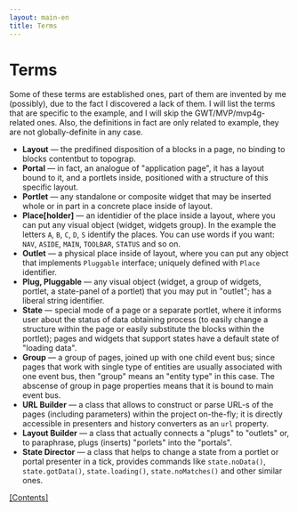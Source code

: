 ```yaml
---
layout: main-en
title: Terms
---
```


# Terms

Some of these terms are established ones, part of them are invented by me (possibly), due to the fact I discovered a lack of them. I will list the terms that are specific to the example, and I will skip the GWT/MVP/mvp4g-related ones. Also, the definitions in fact are only related to example, they are not globally-definite in any case.

* **Layout** — the predifined disposition of a blocks in a page, no binding to blocks contentbut to topograp.
* **Portal** — in fact, an analogue of "application page", it has a layout bound to it, and a portlets inside, positioned with a structure of this specific layout.
* **Portlet** — any standalone or composite widget that may be inserted whole or in part in a concrete place inside of layout.
* **Place[holder]** — an identidier of the place inside a layout, where you can put any visual object (widget, widgets group). In the example the letters `A`, `B`, `C`, `D`, `S` identify the places. You can use words if you want: `NAV`, `ASIDE`, `MAIN`, `TOOLBAR`, `STATUS` and so on.
* **Outlet** — a physical place inside of layout, where you can put any object that implements `Pluggable` interface; uniquely defined with `Place` identifier.
* **Plug, Pluggable** — any visual object (widget, a group of widgets, portlet, a state-panel of a portlet) that you may put in "outlet"; has a liberal string identifier.
* **State** — special mode of a page or a separate portlet, where it informs user about the status of data obtaining process (to easily change a structure within the page or easily substitute the blocks within the portlet); pages and widgets that support states have a default state of "loading data".
* **Group** — a group of pages, joined up with one child event bus; since pages that work with single type of entities are usually associated with one event bus, then "group" means an "entity type" in this case. The abscense of group in page properties means that it is bound to main event bus.
* **URL Builder** — a class that allows to construct or parse URL-s of the pages (including parameters) within the project on-the-fly; it is directly accessible in presenters and history converters as an `url` property.
* **Layout Builder** — a class that actually connects a "plugs" to "outlets" or, to paraphrase, plugs (inserts) "porlets" into the "portals".
* **State Director** — a class that helps to change a state from a portlet or portal presenter in a tick, provides commands like `state.noData()`, `state.gotData()`, `state.loading()`, `state.noMatches()` and other similar ones.

[[Contents]](./index.html)

